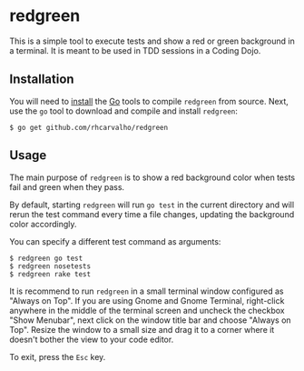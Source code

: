 # redgreen

This is a simple tool to execute tests and show a red or green background in a
terminal. It is meant to be used in TDD sessions in a Coding Dojo.

## Installation

You will need to [install](https://golang.org/doc/install) the
[Go](https://golang.org/) tools to compile `redgreen` from source.
Next, use the `go` tool to download and compile and install `redgreen`:

```console
$ go get github.com/rhcarvalho/redgreen
```

## Usage

The main purpose of `redgreen` is to show a red background color when tests fail
and green when they pass.

By default, starting `redgreen` will run `go test` in the current directory and
will rerun the test command every time a file changes, updating the background
color accordingly.

You can specify a different test command as arguments:

```console
$ redgreen go test
$ redgreen nosetests
$ redgreen rake test
```

It is recommend to run `redgreen` in a small terminal window configured as
"Always on Top". If you are using Gnome and Gnome Terminal, right-click anywhere
in the middle of the terminal screen and uncheck the checkbox "Show Menubar",
next click on the window title bar and choose "Always on Top". Resize the window
to a small size and drag it to a corner where it doesn't bother the view to your
code editor.

To exit, press the `Esc` key.
